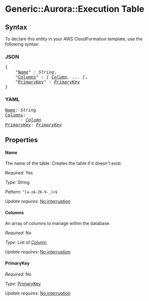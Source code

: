 # Generic::Aurora::Execution Table

## Syntax

To declare this entity in your AWS CloudFormation template, use the following syntax:

### JSON

<pre>
{
    "<a href="#name" title="Name">Name</a>" : <i>String</i>,
    "<a href="#columns" title="Columns">Columns</a>" : <i>[ <a href="column.md">Column</a>, ... ]</i>,
    "<a href="#primarykey" title="PrimaryKey">PrimaryKey</a>" : <i><a href="primarykey.md">PrimaryKey</a></i>
}
</pre>

### YAML

<pre>
<a href="#name" title="Name">Name</a>: <i>String</i>
<a href="#columns" title="Columns">Columns</a>: <i>
      - <a href="column.md">Column</a></i>
<a href="#primarykey" title="PrimaryKey">PrimaryKey</a>: <i><a href="primarykey.md">PrimaryKey</a></i>
</pre>

## Properties

#### Name

The name of the table. Creates the table if it doesn't exist.

_Required_: Yes

_Type_: String

_Pattern_: <code>^[a-zA-Z0-9-_]+$</code>

_Update requires_: [No interruption](https://docs.aws.amazon.com/AWSCloudFormation/latest/UserGuide/using-cfn-updating-stacks-update-behaviors.html#update-no-interrupt)

#### Columns

An array of columns to manage within the database.

_Required_: No

_Type_: List of <a href="column.md">Column</a>

_Update requires_: [No interruption](https://docs.aws.amazon.com/AWSCloudFormation/latest/UserGuide/using-cfn-updating-stacks-update-behaviors.html#update-no-interrupt)

#### PrimaryKey

_Required_: No

_Type_: <a href="primarykey.md">PrimaryKey</a>

_Update requires_: [No interruption](https://docs.aws.amazon.com/AWSCloudFormation/latest/UserGuide/using-cfn-updating-stacks-update-behaviors.html#update-no-interrupt)

